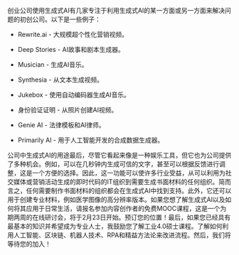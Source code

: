 创业公司使用生成式AI有几家专注于利用生成式AI的某一方面或另一方面来解决问题的初创公司。以下是一些例子：

+   Rewrite.ai - 大规模超个性化营销视频。

+   Deep Stories - AI故事和剧本生成器。

+   Musician - 生成AI音乐。

+   Synthesia - 从文本生成视频。

+   Jukebox - 使用自动编码器生成AI音乐。

+   身份验证证明 - 从照片创建AI视频。

+   Genie AI - 法律模板和AI律师。

+   Primarily AI - 用于人工智能开发的合成数据生成器。

公司中生成式AI的用途最后，尽管它看起来像是一种娱乐工具，但它也为公司提供了多种机会。例如，可以在几秒钟内生成可信的文字，甚至可以根据反馈进行调整，这是一个方便的选择。因此，这一功能可以使许多行业受益，从可以利用为社交媒体或营销活动生成的即时代码的IT组织到需要生成书面材料的任何组织。简而言之，任何需要制作书面材料的组织都会在生成式AI中找到支持。此外，它还可以用于创建专业材料，例如医学图像的高分辨率版本。如果您想了解生成式AI以及如何将其应用于日常生活，请报名参加内容创作者的免费MOOC课程，这是一个为期两周的在线研讨会，将于2月23日开始。预订您的位置！最后，如果您已经具有最基本的知识并希望成为专业人士，我鼓励您了解工业4.0硕士课程。了解如何利用人工智能、区块链、机器人技术、RPA和精益方法论来改进流程。然后，我们将等待您的加入！

